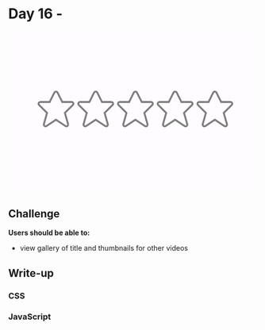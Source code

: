 # Day 16 - 

![Advent of JavaScript](screen.gif)

## Challenge

**Users should be able to:**

-   view gallery of title and thumbnails for other videos

## Write-up

### CSS


### JavaScript

